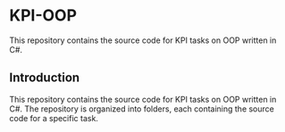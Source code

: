 # KPI-OOP

This repository contains the source code for KPI tasks on OOP written in C#.

## Introduction

This repository contains the source code for KPI tasks on OOP written in C#. The repository is organized into folders, each containing the source code for a specific task.
